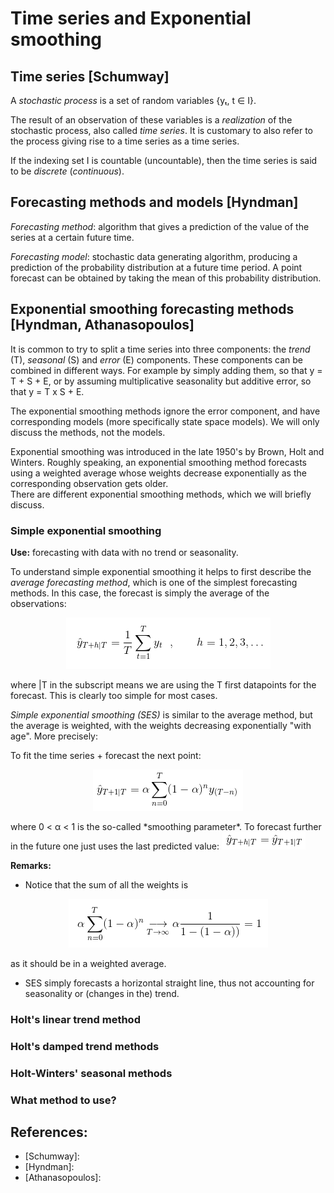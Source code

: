 # Time series and Exponential smoothing

## Time series [Schumway]
A *stochastic process* is a set of random variables {yₜ, t ∈ I}. 

The result of an observation of these variables is a *realization* of the stochastic process, also called *time series*.
It is customary to also refer to the process giving rise to a time series as a time series.

If the indexing set I is countable (uncountable), then the time series is said to be *discrete* (*continuous*).

## Forecasting methods and models [Hyndman]
*Forecasting method*: algorithm that gives a prediction of the value of the series at a certain future time.

*Forecasting model*: stochastic data generating algorithm, producing a prediction of the probability distribution at a future time period.
A point forecast can be obtained by taking the mean of this probability distribution.


## Exponential smoothing forecasting methods [Hyndman, Athanasopoulos]

It is common to try to split a time series into three components: the *trend* (T), *seasonal* (S) and *error* (E) components. 
These components can be combined in different ways.
For example by simply adding them, so that y = T + S + E, or by assuming multiplicative seasonality but additive error, so that y = T x S + E.

The exponential smoothing methods ignore the error component, and have corresponding models (more specifically state space models). We will only discuss the methods, not the models.

Exponential smoothing was introduced in the late 1950's by Brown, Holt and Winters.
Roughly speaking, an exponential smoothing method forecasts using a weighted average whose weights decrease exponentially as the corresponding observation gets older.   
There are different exponential smoothing methods, which we will briefly discuss.


### Simple exponential smoothing 

**Use:** forecasting with data with no trend or seasonality.

To understand simple exponential smoothing it helps to first describe the *average forecasting method*, which is one of the simplest forecasting methods.
In this case, the forecast is simply the average of the observations: 
<p align="center">
  <img src="images/average_forecast.png" alt="hi" class="inline"/>
</p>
where |T in the subscript means we are using the T first datapoints for the forecast.
This is clearly too simple for most cases. 

*Simple exponential smoothing (SES)* is similar to the average method, but the average is weighted, with the weights decreasing exponentially "with age".
More precisely:

To fit the time series + forecast the next point:
<p align="center">
  <img src="images/SES.png" alt="hi" class="inline"/>
</p>
where 0 < α < 1 is the so-called *smoothing parameter*.  
To forecast further in the future one just uses the last predicted value: <img src="images/SESforecast.png" alt="hi" class="inline"/>  

**Remarks:**
- Notice that the sum of all the weights is 
<p align="center">
  <img src="images/weighted.png" alt="hi" class="inline"/>
</p>
as it should be in a weighted average.  

- SES simply forecasts a horizontal straight line, thus not accounting for seasonality or (changes in the) trend.

### Holt's linear trend method
### Holt's damped trend methods
### Holt-Winters' seasonal methods
### What method to use?









## References:
- [Schumway]: 
- [Hyndman]: 
- [Athanasopoulos]:


